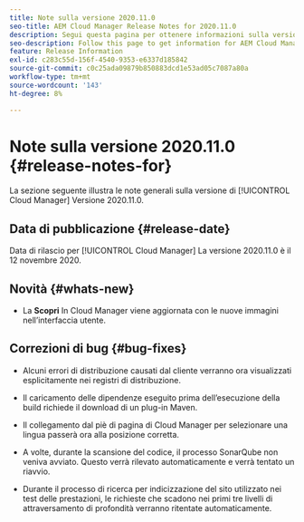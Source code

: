 ```yaml
---
title: Note sulla versione 2020.11.0
seo-title: AEM Cloud Manager Release Notes for 2020.11.0
description: Segui questa pagina per ottenere informazioni sulla versione 2020.11.0 di Cloud Manager
seo-description: Follow this page to get information for AEM Cloud Manager Release 2020.11.0
feature: Release Information
exl-id: c283c55d-156f-4540-9353-e6337d185842
source-git-commit: c0c25ada09879b850883dcd1e53ad05c7087a80a
workflow-type: tm+mt
source-wordcount: '143'
ht-degree: 8%

---
```


# Note sulla versione 2020.11.0 {#release-notes-for}

La sezione seguente illustra le note generali sulla versione di [!UICONTROL Cloud Manager] Versione 2020.11.0.

## Data di pubblicazione {#release-date}

Data di rilascio per [!UICONTROL Cloud Manager] La versione 2020.11.0 è il 12 novembre 2020.

## Novità {#whats-new}

* La **Scopri** In Cloud Manager viene aggiornata con le nuove immagini nell’interfaccia utente.

## Correzioni di bug {#bug-fixes}

* Alcuni errori di distribuzione causati dal cliente verranno ora visualizzati esplicitamente nei registri di distribuzione.

* Il caricamento delle dipendenze eseguito prima dell’esecuzione della build richiede il download di un plug-in Maven.

* Il collegamento dal piè di pagina di Cloud Manager per selezionare una lingua passerà ora alla posizione corretta.

* A volte, durante la scansione del codice, il processo SonarQube non veniva avviato. Questo verrà rilevato automaticamente e verrà tentato un riavvio.

* Durante il processo di ricerca per indicizzazione del sito utilizzato nei test delle prestazioni, le richieste che scadono nei primi tre livelli di attraversamento di profondità verranno ritentate automaticamente.
